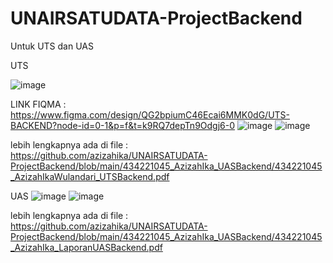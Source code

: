 # UNAIRSATUDATA-ProjectBackend
Untuk UTS dan UAS

UTS 

![image](https://github.com/user-attachments/assets/1b59a353-da77-441d-8887-19fae0022505)

LINK FIQMA : https://www.figma.com/design/QG2bpiumC46Ecai6MMK0dG/UTS-BACKEND?node-id=0-1&p=f&t=k9RQ7depTn9Odgj6-0 
![image](https://github.com/user-attachments/assets/8c8b29eb-5ca7-421f-88e1-847b96b43694)
![image](https://github.com/user-attachments/assets/7a1b2f18-59da-4622-91ab-62a8deea59d6)

lebih lengkapnya ada di file : https://github.com/azizahika/UNAIRSATUDATA-ProjectBackend/blob/main/434221045_AzizahIka_UASBackend/434221045_AzizahIkaWulandari_UTSBackend.pdf 

UAS 
![image](https://github.com/user-attachments/assets/abf3614d-5917-4313-ae6c-b4001efaa7cb)
![image](https://github.com/user-attachments/assets/c42a273c-81c0-45ba-80b5-739984ac982e)

lebih lengkapnya ada di file : https://github.com/azizahika/UNAIRSATUDATA-ProjectBackend/blob/main/434221045_AzizahIka_UASBackend/434221045_AzizahIka_LaporanUASBackend.pdf
